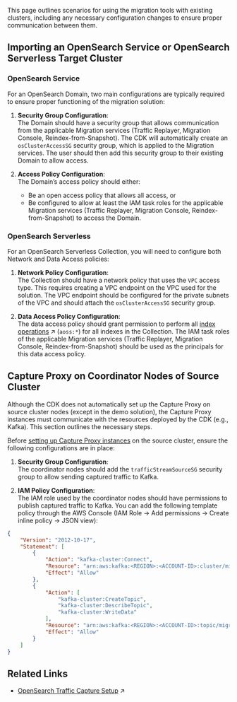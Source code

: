 <!-- Document: Topic -->
This page outlines scenarios for using the migration tools with existing clusters, including any necessary configuration changes to ensure proper communication between them.

## Importing an OpenSearch Service or OpenSearch Serverless Target Cluster

### OpenSearch Service

For an OpenSearch Domain, two main configurations are typically required to ensure proper functioning of the migration solution:

1. **Security Group Configuration**:  
   The Domain should have a security group that allows communication from the applicable Migration services (Traffic Replayer, Migration Console, Reindex-from-Snapshot). The CDK will automatically create an `osClusterAccessSG` security group, which is applied to the Migration services. The user should then add this security group to their existing Domain to allow access.

2. **Access Policy Configuration**:  
   The Domain’s access policy should either:
   - Be an open access policy that allows all access, or
   - Be configured to allow at least the IAM task roles for the applicable Migration services (Traffic Replayer, Migration Console, Reindex-from-Snapshot) to access the Domain.

### OpenSearch Serverless

For an OpenSearch Serverless Collection, you will need to configure both Network and Data Access policies:

1. **Network Policy Configuration**:  
   The Collection should have a network policy that uses the `VPC` access type. This requires creating a VPC endpoint on the VPC used for the solution. The VPC endpoint should be configured for the private subnets of the VPC and should attach the `osClusterAccessSG` security group.

2. **Data Access Policy Configuration**:  
   The data access policy should grant permission to perform all [index operations](https://docs.aws.amazon.com/opensearch-service/latest/developerguide/serverless-data-access.html#serverless-data-supported-permissions) ↗ (`aoss:*`) for all indexes in the Collection. The IAM task roles of the applicable Migration services (Traffic Replayer, Migration Console, Reindex-from-Snapshot) should be used as the principals for this data access policy.

## Capture Proxy on Coordinator Nodes of Source Cluster

Although the CDK does not automatically set up the Capture Proxy on source cluster nodes (except in the demo solution), the Capture Proxy instances must communicate with the resources deployed by the CDK (e.g., Kafka). This section outlines the necessary steps.

Before [setting up Capture Proxy instances](https://github.com/opensearch-project/opensearch-migrations/tree/main/TrafficCapture/trafficCaptureProxyServer#installing-capture-proxy-on-coordinator-nodes) on the source cluster, ensure the following configurations are in place:

1. **Security Group Configuration**:  
   The coordinator nodes should add the `trafficStreamSourceSG` security group to allow sending captured traffic to Kafka.

2. **IAM Policy Configuration**:  
   The IAM role used by the coordinator nodes should have permissions to publish captured traffic to Kafka. You can add the following template policy through the AWS Console (IAM Role → Add permissions → Create inline policy → JSON view):

```json
{
    "Version": "2012-10-17",
    "Statement": [
        {
            "Action": "kafka-cluster:Connect",
            "Resource": "arn:aws:kafka:<REGION>:<ACCOUNT-ID>:cluster/migration-msk-cluster-<STAGE>/*",
            "Effect": "Allow"
        },
        {
            "Action": [
                "kafka-cluster:CreateTopic",
                "kafka-cluster:DescribeTopic",
                "kafka-cluster:WriteData"
            ],
            "Resource": "arn:aws:kafka:<REGION>:<ACCOUNT-ID>:topic/migration-msk-cluster-<STAGE>/*",
            "Effect": "Allow"
        }
    ]
}
```

## Related Links

- [OpenSearch Traffic Capture Setup](https://github.com/opensearch-project/opensearch-migrations/tree/main/TrafficCapture/trafficCaptureProxyServer#installing-capture-proxy-on-coordinator-nodes) ↗